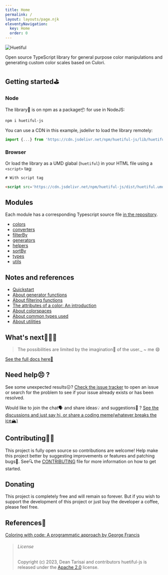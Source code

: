 ```yaml
---
title: Home
permalink: /
layout: layouts/page.njk
eleventyNavigation:
  key: Home
  order: 0
---
```


![Huetiful](/content/images/huetiful-logo.png)

Open source TypeScript library for general purpose color manipulations and generating custom color scales based on Culori.

## Getting started⛳

### Node

The library🧾 is on npm as a package📦 for use in NodeJS:

```bash
npm i huetiful-js
```

You can use a CDN in this example, jsdelivr to load the library remotely:

```js
import {...} from 'https://cdn.jsdelivr.net/npm/huetiful-js/lib/huetiful.esm.min.mjs'

```

### Browser

Or load the library as a UMD glabal (`huetiful`) in your HTML file using a `<script>` tag:

```html
# With script tag

<script src='https://cdn.jsdelivr.net/npm/huetiful-js/dist/huetiful.umd.js'></script>
```

## Modules

Each module has a corresponding Typescript source file [in the repository](https://github.com/prjctimg/huetiful).

- [colors](/colors.html)
- [converters](/converters.html)
- [filterBy](/filterBy.html)
- [generators](/generators.html)
- [helpers](/helpers.html)
- [sortBy](/sortBy.html)
- [types](/types.html)
- [utils](/utils.html)

## Notes and references

- [Quickstart](/quickstart.html)
- [About generator functions](/about-generators.html)
- [About filtering functions](/about-filtering-functions)
- [The attributes of a color: An introduction](about-color.html)
- [About colorspaces](/about-colorspaces.html)
- [About common types used](/about-types.html)
- [About utilities](/about-utils.html)

## What's next🤷🏽‍♂️

> The possibilities are limited by the imagination🤯 of the user._
> ~ me :smile:

[See the full docs here📜](https:prjctimg.github.io/huetiful)

## Need help😣 ?

See some unexpected results😖? [Check the issue tracker](https://github.com/prjctimg/huetiful/issues) to open an issue or search for the problem to see if your issue already exists or has been resolved.

Would like to join the chat🗣️ and share ideas💡 and suggestions💭 ? [See the discussions and just say hi, or share a coding meme(whatever breaks the ice🏔️)](https://github.com/prjctimg/huetiful/discussions)

## Contributing👐🏾

This project is fully open source so contributions are welcome! Help make this project better by suggesting improvements or features and patching bugs🐛. See🔍 the [CONTRIBUTING](./CONTRIBUTING.md) file for more information on how to get started.

## Donating

This project is completely free and will remain so forever. But if you wish to support the development of this project or just buy the developer a coffee, please feel free.

## References🔗

[Coloring with code: A programmatic approach by George Francis](https://tympanus.net/codrops/2021/12/07/coloring-with-code-a-programmatic-approach-to-design/)

> ###### License
>
> Copyright (c) 2023,
> Dean Tarisai and contributors
> huetiful-js is released under the [Apache 2.0](http://www.apache.org/licenses/LICENSE-2.0) license.
